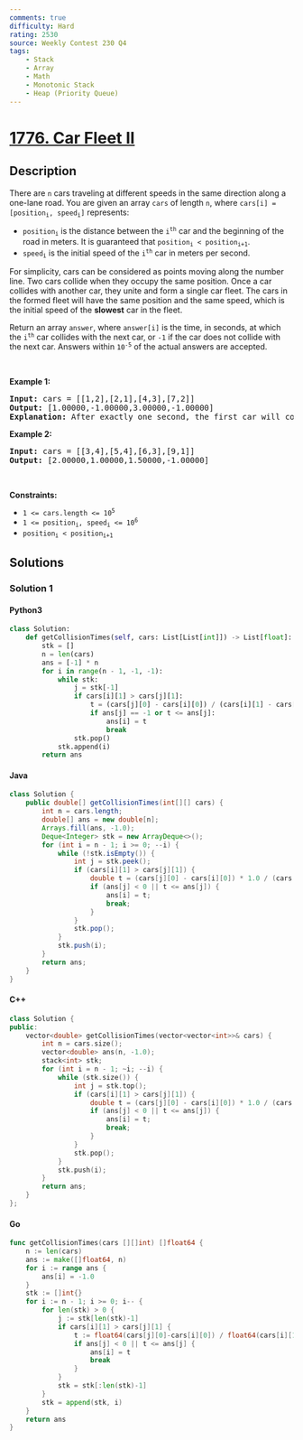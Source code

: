 ```yaml
---
comments: true
difficulty: Hard
rating: 2530
source: Weekly Contest 230 Q4
tags:
    - Stack
    - Array
    - Math
    - Monotonic Stack
    - Heap (Priority Queue)
---
```


<!-- problem:start -->

# [1776. Car Fleet II](https://leetcode.com/problems/car-fleet-ii)

## Description

<!-- description:start -->

<p>There are <code>n</code> cars traveling at different speeds in the same direction along a one-lane road. You are given an array <code>cars</code> of length <code>n</code>, where <code>cars[i] = [position<sub>i</sub>, speed<sub>i</sub>]</code> represents:</p>

<ul>
	<li><code>position<sub>i</sub></code> is the distance between the <code>i<sup>th</sup></code> car and the beginning of the road in meters. It is guaranteed that <code>position<sub>i</sub> &lt; position<sub>i+1</sub></code>.</li>
	<li><code>speed<sub>i</sub></code> is the initial speed of the <code>i<sup>th</sup></code> car in meters per second.</li>
</ul>

<p>For simplicity, cars can be considered as points moving along the number line. Two cars collide when they occupy the same position. Once a car collides with another car, they unite and form a single car fleet. The cars in the formed fleet will have the same position and the same speed, which is the initial speed of the <strong>slowest</strong> car in the fleet.</p>

<p>Return an array <code>answer</code>, where <code>answer[i]</code> is the time, in seconds, at which the <code>i<sup>th</sup></code> car collides with the next car, or <code>-1</code> if the car does not collide with the next car. Answers within <code>10<sup>-5</sup></code> of the actual answers are accepted.</p>

<p>&nbsp;</p>
<p><strong class="example">Example 1:</strong></p>

<pre>
<strong>Input:</strong> cars = [[1,2],[2,1],[4,3],[7,2]]
<strong>Output:</strong> [1.00000,-1.00000,3.00000,-1.00000]
<strong>Explanation:</strong> After exactly one second, the first car will collide with the second car, and form a car fleet with speed 1 m/s. After exactly 3 seconds, the third car will collide with the fourth car, and form a car fleet with speed 2 m/s.
</pre>

<p><strong class="example">Example 2:</strong></p>

<pre>
<strong>Input:</strong> cars = [[3,4],[5,4],[6,3],[9,1]]
<strong>Output:</strong> [2.00000,1.00000,1.50000,-1.00000]
</pre>

<p>&nbsp;</p>
<p><strong>Constraints:</strong></p>

<ul>
	<li><code>1 &lt;= cars.length &lt;= 10<sup>5</sup></code></li>
	<li><code>1 &lt;= position<sub>i</sub>, speed<sub>i</sub> &lt;= 10<sup>6</sup></code></li>
	<li><code>position<sub>i</sub> &lt; position<sub>i+1</sub></code></li>
</ul>

<!-- description:end -->

## Solutions

<!-- solution:start -->

### Solution 1

<!-- tabs:start -->

#### Python3

```python
class Solution:
    def getCollisionTimes(self, cars: List[List[int]]) -> List[float]:
        stk = []
        n = len(cars)
        ans = [-1] * n
        for i in range(n - 1, -1, -1):
            while stk:
                j = stk[-1]
                if cars[i][1] > cars[j][1]:
                    t = (cars[j][0] - cars[i][0]) / (cars[i][1] - cars[j][1])
                    if ans[j] == -1 or t <= ans[j]:
                        ans[i] = t
                        break
                stk.pop()
            stk.append(i)
        return ans
```

#### Java

```java
class Solution {
    public double[] getCollisionTimes(int[][] cars) {
        int n = cars.length;
        double[] ans = new double[n];
        Arrays.fill(ans, -1.0);
        Deque<Integer> stk = new ArrayDeque<>();
        for (int i = n - 1; i >= 0; --i) {
            while (!stk.isEmpty()) {
                int j = stk.peek();
                if (cars[i][1] > cars[j][1]) {
                    double t = (cars[j][0] - cars[i][0]) * 1.0 / (cars[i][1] - cars[j][1]);
                    if (ans[j] < 0 || t <= ans[j]) {
                        ans[i] = t;
                        break;
                    }
                }
                stk.pop();
            }
            stk.push(i);
        }
        return ans;
    }
}
```

#### C++

```cpp
class Solution {
public:
    vector<double> getCollisionTimes(vector<vector<int>>& cars) {
        int n = cars.size();
        vector<double> ans(n, -1.0);
        stack<int> stk;
        for (int i = n - 1; ~i; --i) {
            while (stk.size()) {
                int j = stk.top();
                if (cars[i][1] > cars[j][1]) {
                    double t = (cars[j][0] - cars[i][0]) * 1.0 / (cars[i][1] - cars[j][1]);
                    if (ans[j] < 0 || t <= ans[j]) {
                        ans[i] = t;
                        break;
                    }
                }
                stk.pop();
            }
            stk.push(i);
        }
        return ans;
    }
};
```

#### Go

```go
func getCollisionTimes(cars [][]int) []float64 {
	n := len(cars)
	ans := make([]float64, n)
	for i := range ans {
		ans[i] = -1.0
	}
	stk := []int{}
	for i := n - 1; i >= 0; i-- {
		for len(stk) > 0 {
			j := stk[len(stk)-1]
			if cars[i][1] > cars[j][1] {
				t := float64(cars[j][0]-cars[i][0]) / float64(cars[i][1]-cars[j][1])
				if ans[j] < 0 || t <= ans[j] {
					ans[i] = t
					break
				}
			}
			stk = stk[:len(stk)-1]
		}
		stk = append(stk, i)
	}
	return ans
}
```

<!-- tabs:end -->

<!-- solution:end -->

<!-- problem:end -->
